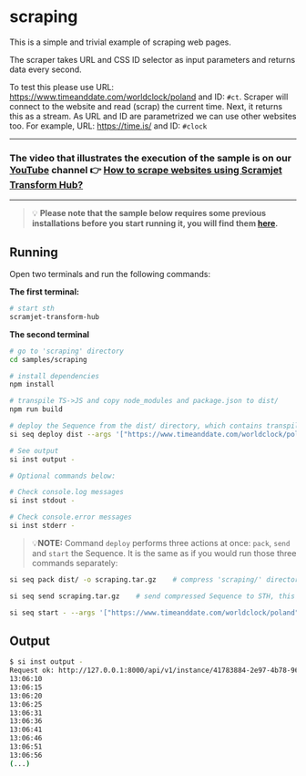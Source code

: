 # scraping

This is a simple and trivial example of scraping web pages.

The scraper takes URL and CSS ID selector as input parameters and returns data every second.

To test this please use URL: <https://www.timeanddate.com/worldclock/poland> and ID: `#ct`. Scraper will connect to the website and read (scrap) the current time. Next, it returns this as a stream.
As URL and ID are parametrized we can use other websites too. For example, URL: <https://time.is/> and ID: `#clock`

___

### The video that illustrates the execution of the sample is on our [YouTube](https://www.youtube.com/channel/UChgTmKeuAsKj8kDnylkmP6Q) channel 👉 [How to scrape websites using Scramjet Transform Hub?](https://www.youtube.com/watch?v=w7c_YgBvcGo&t=3s)

___

> 💡 **Please note that the sample below requires some previous installations before you start running it, you will find them [here](../../README.md#3-install-scramjet-transform-hub).**

## Running

Open two terminals and run the following commands:

**The first terminal:**

```bash
# start sth
scramjet-transform-hub
```

**The second terminal**

```bash
# go to 'scraping' directory
cd samples/scraping

# install dependencies
npm install

# transpile TS->JS and copy node_modules and package.json to dist/
npm run build

# deploy the Sequence from the dist/ directory, which contains transpiled code, package.json and node_modules
si seq deploy dist --args '["https://www.timeanddate.com/worldclock/poland", "#ct"]'

# See output
si inst output -

# Optional commands below:

# Check console.log messages
si inst stdout -

# Check console.error messages
si inst stderr -
```

> 💡**NOTE:** Command `deploy` performs three actions at once: `pack`, `send` and `start` the Sequence. It is the same as if you would run those three commands separately:

```bash
si seq pack dist/ -o scraping.tar.gz    # compress 'scraping/' directory into file named 'scraping.tar.gz'

si seq send scraping.tar.gz    # send compressed Sequence to STH, this will output Sequence ID

si seq start - --args '["https://www.timeanddate.com/worldclock/poland", "#ct"]'    # start the Sequence with arguments, this will output Instance ID
```

## Output

```bash
$ si inst output -
Request ok: http://127.0.0.1:8000/api/v1/instance/41783884-2e97-4b78-9639-aac5d7ff8447/output status: 200 OK
13:06:10
13:06:15
13:06:20
13:06:25
13:06:31
13:06:36
13:06:41
13:06:46
13:06:51
13:06:56
(...)
```
